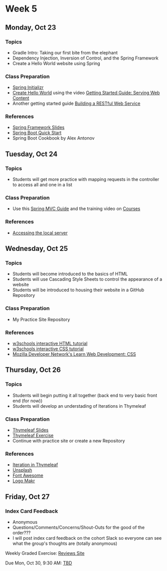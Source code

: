 # Week 5

## Monday, Oct 23

### Topics

- Gradle Intro: Taking our first bite from the elephant
- Dependency Injection, Inversion of Control, and the Spring Framework
- Create a Hello World website using Spring

### Class Preparation

- [Spring Initializr](http://start.spring.io/)
- [Create Hello World](https://spring.io/guides/gs/serving-web-content/) using the video [Getting Started Guide: Serving Web Content](https://www.youtube.com/watch?v=aLJ9MeQQry8&feature=youtu.be)
- Another getting started guide [Building a RESTful Web Service](https://spring.io/guides/gs/rest-service/)


### References

- [Spring Framework Slides](https://wecancodeit.github.io/java-slides/spring/spring-boot/)
- [Spring Boot Quick Start](https://javabrains.io/courses/spring_bootquickstart/)
- Spring Boot Cookbook by Alex Antonov




## Tuesday, Oct 24

### Topics

- Students will get more practice with mapping requests in the controller to access all and one in a list

### Class Preparation

- Use this [Spring MVC Guide](./spring-mvc-intro.md) and the training video on [Courses](https://www.youtube.com/watch?v=YcgtStRstgw)



### References

- [Accessing the local server](./accessing-the-local-server.md)

## Wednesday, Oct 25

### Topics

- Students will become introduced to the basics of HTML
- Students will use Cascading Style Sheets to control the appearance of a website
- Students will be introduced to housing their website in a GitHub Repository

### Class Preparation

- My Practice Site Repository 

### References

- [w3schools interactive HTML tutorial](https://www.w3schools.com/html/default.asp)
- [w3schools interactive CSS tutorial](https://www.w3schools.com/css/default.asp)
- [Mozilla Developer Network's Learn Web Development: CSS](https://developer.mozilla.org/en-US/docs/Learn/CSS)


## Thursday, Oct 26

### Topics

- Students will begin putting it all together (back end to very basic front end (for now))
- Students will develop an understading of Iterations in Thymeleaf

### Class Preparation

- [Thymeleaf Slides](https://wecancodeit.github.io/java-slides/web/thymeleaf/)
- [Thymeleaf Exercise](./thymeleaf-notes.md)
- Continue with practice site or create a new Repository

### References

- [Iteration in Thymeleaf](http://www.thymeleaf.org/doc/tutorials/3.0/usingthymeleaf.html#iteration)
- [Unsplash](https://unsplash.com/)
- [Font Awesome](http://fontawesome.io/examples/)
- [Logo Makr](https://logomakr.com/)




## Friday, Oct 27

### Index Card Feedback
 
 - Anonymous
 - Questions/Comments/Concerns/Shout-Outs for the good of the order???
 - I will post index card feedback on the cohort Slack so everyone can see what the group's thoughts are (totally anonymous)

Weekly Graded Exercise: [Reviews Site](../exercises/reviews-site)


Due Mon, Oct 30, 9:30 AM: [TBD]()
